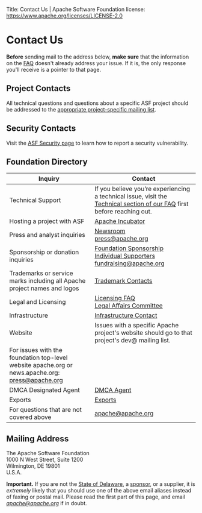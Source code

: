 Title: Contact Us | Apache Software Foundation
license: https://www.apache.org/licenses/LICENSE-2.0

# Contact Us

**Before** sending mail to the address below, **make sure** that  the information on the [FAQ](https://www.apache.org/foundation/faq) doesn't already address your issue. If it is, the only response you'll receive is a pointer
to that page.

## Project Contacts

All technical questions and questions about a specific ASF project should be addressed to the [appropriate project-specific mailing list](https://projects.apache.org/projects.html). 

## Security Contacts

Visit the [ASF Security page](https://www.apache.org/security/) to learn how to report a security vulnerability. 

## Foundation Directory


| Inquiry     | Contact |
| ----------- | ----------- |
| Technical Support      | If you believe you’re experiencing a technical issue, visit the [Technical section of our FAQ](https://www.apache.org/foundation/faq) first before reaching out.|
| Hosting a project with ASF      | [Apache Incubator](https://incubator.apache.org/)        |
| Press and analyst inquiries   | [Newsroom](https://apache.org/press/) <br> press@apache.org         |
| Sponsorship or donation inquiries     | [Foundation Sponsorship](https://apache.org/foundation/sponsorship.html) <br> [Individual Supporters](/foundation/individual-supporters) <br> fundraising@apache.org       |
| Trademarks or service marks including all Apache project names and logos   | [Trademark Contacts](https://apache.org/foundation/marks/contact)      |
| Legal and Licensing     | [Licensing FAQ](https://apache.org/foundation/license-faq.html) <br>  [Legal Affairs Committee](https://apache.org/legal/)      |
| Infrastructure     | [Infrastructure Contact](https://infra.apache.org/contact.html) |
| Website   | Issues with a specific Apache project's website should go to that project's dev@ mailing list. 
For issues with the foundation top-level website apache.org or news.apache.org: press@apache.org      |
| DMCA Designated Agent     | [DMCA Agent](https://apache.org/legal/dmca.html)       |
| Exports     | [Exports](/licenses/exports/)       |
| For questions that are not covered above   | apache@apache.org      |

## Mailing Address

The Apache Software Foundation<br>
1000 N West Street, Suite 1200<br>
Wilmington, DE  19801<br>
U.S.A.<br>

**Important.** If you are not the [State of Delaware](records/),
a [sponsor](/foundation/sponsors), or a supplier, it is *extremely* likely that
you should use one of the above email aliases instead of faxing or postal mail.  Please read
the first part of this page, and email *apache@apache.org*
if in doubt.
